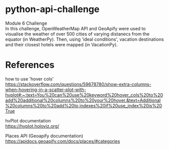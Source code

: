# python-api-challenge  
Module 6 Challenge  
In this challenge, OpenWeatherMap API and GeoApify were used to visualise the weather of over 500 cities of varying distanecs from the equator (in WeatherPy). Then, using 'ideal conditions', vacation destinations and their closest hotels were mapped (in VacationPy).  

# References  
how to use 'hover cols'  
https://stackoverflow.com/questions/59678780/show-extra-columns-when-hovering-in-a-scatter-plot-with-hvplot#:~:text=You%20can%20use%20keyword%20hover_cols%20to%20add%20additional%20columns%20to%20your%20hover.&text=Additional%20columns%20to%20add%20to,indexes%20if%20use_index%20is%20True  

hvPlot documentation  
https://hvplot.holoviz.org/  

Places API (Geoapify documentation)  
https://apidocs.geoapify.com/docs/places/#categories  


